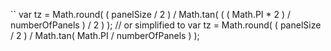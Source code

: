 


``	var tz = Math.round( ( panelSize / 2 ) / 
	Math.tan( ( ( Math.PI * 2 ) / numberOfPanels ) / 2 ) );
	// or simplified to
	var tz = Math.round( ( panelSize / 2 ) / 
	Math.tan( Math.PI / numberOfPanels ) );